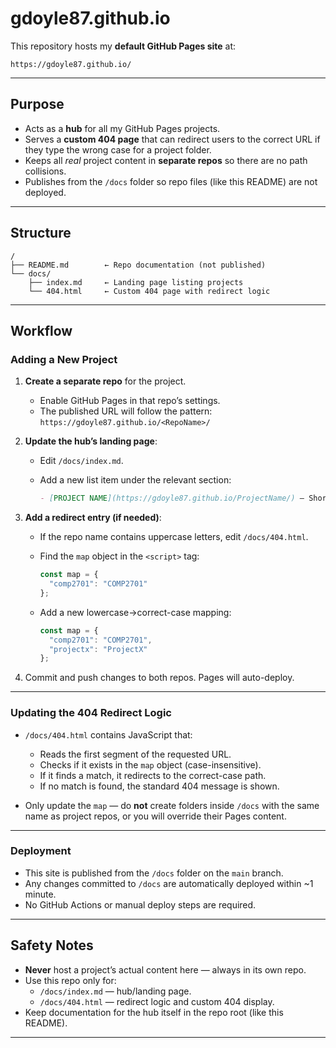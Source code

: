 # gdoyle87.github.io

This repository hosts my **default GitHub Pages site** at:

`https://gdoyle87.github.io/`

---

## Purpose

- Acts as a **hub** for all my GitHub Pages projects.
- Serves a **custom 404 page** that can redirect users to the correct URL if they type the wrong case for a project folder.
- Keeps all *real* project content in **separate repos** so there are no path collisions.
- Publishes from the `/docs` folder so repo files (like this README) are not deployed.

---

## Structure

```
/
├── README.md        ← Repo documentation (not published)
└── docs/
    ├── index.md     ← Landing page listing projects
    └── 404.html     ← Custom 404 page with redirect logic
```

---

## Workflow

### Adding a New Project

1. **Create a separate repo** for the project.  
   - Enable GitHub Pages in that repo’s settings.
   - The published URL will follow the pattern:  
     `https://gdoyle87.github.io/<RepoName>/`

2. **Update the hub’s landing page**:  
   - Edit `/docs/index.md`.
   - Add a new list item under the relevant section:

     ```markdown
     - [PROJECT NAME](https://gdoyle87.github.io/ProjectName/) — Short description
     ```

3. **Add a redirect entry (if needed)**:  
   - If the repo name contains uppercase letters, edit `/docs/404.html`.
   - Find the `map` object in the `<script>` tag:

     ```javascript
     const map = {
       "comp2701": "COMP2701"
     };
     ```

   - Add a new lowercase→correct-case mapping:

     ```javascript
     const map = {
       "comp2701": "COMP2701",
       "projectx": "ProjectX"
     };
     ```

4. Commit and push changes to both repos. Pages will auto-deploy.

---

### Updating the 404 Redirect Logic

- `/docs/404.html` contains JavaScript that:
  - Reads the first segment of the requested URL.
  - Checks if it exists in the `map` object (case-insensitive).
  - If it finds a match, it redirects to the correct-case path.
  - If no match is found, the standard 404 message is shown.

- Only update the `map` — do **not** create folders inside `/docs` with the same name as project repos, or you will override their Pages content.

---

### Deployment

- This site is published from the `/docs` folder on the `main` branch.
- Any changes committed to `/docs` are automatically deployed within ~1 minute.
- No GitHub Actions or manual deploy steps are required.

---

## Safety Notes

- **Never** host a project’s actual content here — always in its own repo.
- Use this repo only for:
  - `/docs/index.md` — hub/landing page.
  - `/docs/404.html` — redirect logic and custom 404 display.
- Keep documentation for the hub itself in the repo root (like this README).

---
